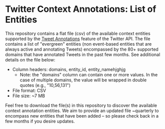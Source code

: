 # Twitter Context Annotations: List of Entities

This repository contains a flat file (csv) of the available context entities supported by the [Tweet Annotations](https://developer.twitter.com/en/docs/twitter-api/annotations/overview) feature of the Twitter API. The file contains a list of "evergreen" entities (non event-based entities that are always active and annotating Tweets) encompassed by the 80+ supported domains that have annotated Tweets in the past few months. See additional details on the file below:

* Column headers: domains, entity_id, entity_namehjghjg
  * Note: the "domains" column can contain one or more values. In the case of multiple domains, the value will be wrapped in double quotes (e.g., "10,56,131")
* File format: CSV
* File size: ~7 MB

Feel free to download the file(s) in this repository to discover the available context annotation entities. We aim to provide an updated file ~quarterly to encompass new entities that have been added – so please check back in a few months if you desire updates.
